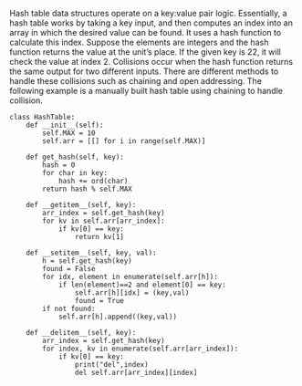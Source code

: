 Hash table data structures operate on a key:value pair logic. Essentially, a hash table works by taking a key input, and then computes an index into an array in which the desired value can be found. It uses a hash function to calculate this index. Suppose the elements are integers and the hash function returns the value at the unit’s place. If the given key is 22, it will check the value at index 2. Collisions occur when the hash function returns the same output for two different inputs. There are different methods to handle these collisions such as chaining and open addressing. The following example is a manually built hash table using chaining to handle collision.

```
class HashTable:  
    def __init__(self):
        self.MAX = 10
        self.arr = [[] for i in range(self.MAX)]
        
    def get_hash(self, key):
        hash = 0
        for char in key:
            hash += ord(char)
        return hash % self.MAX
    
    def __getitem__(self, key):
        arr_index = self.get_hash(key)
        for kv in self.arr[arr_index]:
            if kv[0] == key:
                return kv[1]
            
    def __setitem__(self, key, val):
        h = self.get_hash(key)
        found = False
        for idx, element in enumerate(self.arr[h]):
            if len(element)==2 and element[0] == key:
                self.arr[h][idx] = (key,val)
                found = True
        if not found:
            self.arr[h].append((key,val))
        
    def __delitem__(self, key):
        arr_index = self.get_hash(key)
        for index, kv in enumerate(self.arr[arr_index]):
            if kv[0] == key:
                print("del",index)
                del self.arr[arr_index][index]
```